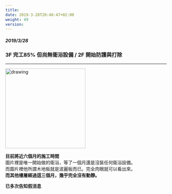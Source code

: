 ```yaml
---
title: 
date: 2019-3-28T20:46:47+02:00
weight: 49
version: 
---
```


##### 2019/3/28 
### 3F 完工85% 但尚無衛浴設備 / 2F 開始防護與打除
---

<img src="experimental/image/3-28.jpg" alt="drawing" width="250"/> 

**目前將近六個月的施工時間**  
圖片裡是唯一開始做的衛浴，等了一個月還是沒裝任何衛浴設備。  
而圖片裡他所謂木地板就是波麗板而已。完全肉眼就可以看出來。  
**而其他樓層經過這三個月，幾乎完全沒有動靜。**

**已多次告知假消息**